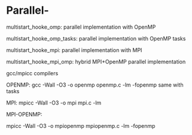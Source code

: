# Parallel-

multistart_hooke_omp: parallel implementation with OpenMP

multistart_hooke_omp_tasks: parallel implementation with OpenMP tasks

multistart_hooke_mpi: parallel implementation with MPI

multistart_hooke_mpi_omp: hybrid MPI+OpenMP parallel implementation

gcc/mpicc compilers 

OPENMP:
gcc -Wall -O3 -o openmp openmp.c -lm -fopenmp 
same with tasks 

MPI:
mpicc -Wall -O3 -o mpi mpi.c -lm 

MPI-OPENMP: 

mpicc -Wall -O3 -o mpiopenmp mpiopenmp.c -lm -fopenmp 




